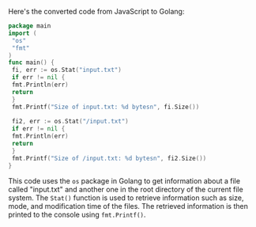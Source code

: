 Here's the converted code from JavaScript to Golang:
```go
package main
import (
 "os"
 "fmt"
)
func main() {
 fi, err := os.Stat("input.txt")
 if err != nil {
 fmt.Println(err)
 return
 }
 fmt.Printf("Size of input.txt: %d bytesn", fi.Size())
 
 fi2, err := os.Stat("/input.txt")
 if err != nil {
 fmt.Println(err)
 return
 }
 fmt.Printf("Size of /input.txt: %d bytesn", fi2.Size())
}
```
This code uses the `os` package in Golang to get information about a file called "input.txt" and another one in the root directory of the current file system. The `Stat()` function is used to retrieve information such as size, mode, and modification time of the files. The retrieved information is then printed to the console using `fmt.Printf()`.

